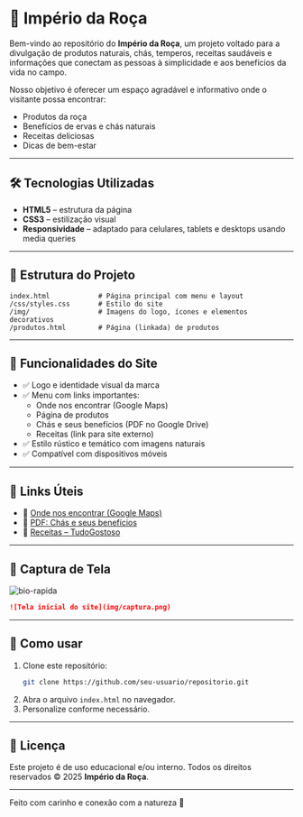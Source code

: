 
# 🌿 Império da Roça

Bem-vindo ao repositório do **Império da Roça**, um projeto voltado para a divulgação de produtos naturais, chás, temperos, receitas saudáveis e informações que conectam as pessoas à simplicidade e aos benefícios da vida no campo.

Nosso objetivo é oferecer um espaço agradável e informativo onde o visitante possa encontrar:
- Produtos da roça
- Benefícios de ervas e chás naturais
- Receitas deliciosas
- Dicas de bem-estar

---

## 🛠️ Tecnologias Utilizadas

- **HTML5** – estrutura da página
- **CSS3** – estilização visual
- **Responsividade** – adaptado para celulares, tablets e desktops usando media queries

---

## 📁 Estrutura do Projeto

```
index.html            # Página principal com menu e layout
/css/styles.css       # Estilo do site
/img/                 # Imagens do logo, ícones e elementos decorativos
/produtos.html        # Página (linkada) de produtos
```

---

## 🔗 Funcionalidades do Site

- ✅ Logo e identidade visual da marca
- ✅ Menu com links importantes:
  - Onde nos encontrar (Google Maps)
  - Página de produtos
  - Chás e seus benefícios (PDF no Google Drive)
  - Receitas (link para site externo)
- ✅ Estilo rústico e temático com imagens naturais
- ✅ Compatível com dispositivos móveis

---

## 🔗 Links Úteis

- 📍 [Onde nos encontrar (Google Maps)](https://maps.app.goo.gl/mQEb5MFG1Pj9TzNS7)
- 🧉 [PDF: Chás e seus benefícios](https://drive.google.com/file/d/1cqgbmWE66Oxdpg90zAxgGHakQa2dXFrj/view?usp=drive_link)
- 🍲 [Receitas – TudoGostoso](https://www.tudogostoso.com.br/)

---

## 📸 Captura de Tela

![bio-rapida](https://github.com/user-attachments/assets/8308b85e-4009-4f2c-8dad-41f3399987c8)

```markdown
![Tela inicial do site](img/captura.png)
```

---

## 📌 Como usar

1. Clone este repositório:
   ```bash
   git clone https://github.com/seu-usuario/repositorio.git
   ```
2. Abra o arquivo `index.html` no navegador.
3. Personalize conforme necessário.

---

## 📝 Licença

Este projeto é de uso educacional e/ou interno. Todos os direitos reservados © 2025 **Império da Roça**.

---

Feito com carinho e conexão com a natureza 🌱
